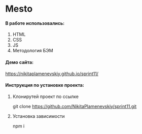 # Mesto
#### В работе использовались:
1. HTML
2. CSS
3. JS
4. Методология БЭМ

#### Демо сайта: 

https://nikitaplamenevskiy.github.io/sprint11/


#### Инструкция по установке проекта:

1. Клонирутей проект по ссылке 

    git clone https://github.com/NikitaPlamenevskiy/sprint11.git
    
2. Установка зависимости 

    npm i